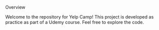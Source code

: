 Overview

Welcome to the repository for Yelp Camp! This project is developed as practice as part of a Udemy course. Feel free to explore the code.
